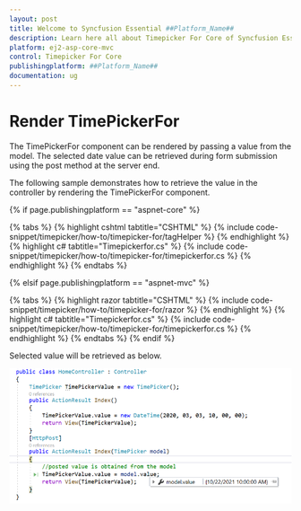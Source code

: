 ```yaml
---
layout: post
title: Welcome to Syncfusion Essential ##Platform_Name##
description: Learn here all about Timepicker For Core of Syncfusion Essential ##Platform_Name## widgets based on HTML5 and jQuery.
platform: ej2-asp-core-mvc
control: Timepicker For Core
publishingplatform: ##Platform_Name##
documentation: ug
---
```



# Render TimePickerFor

The TimePickerFor component can be rendered by passing a value from the model. The selected date value can be retrieved during form submission using the post method at the server end.

The following sample demonstrates how to retrieve the value in the controller by rendering the  TimePickerFor component.

{% if page.publishingplatform == "aspnet-core" %}

{% tabs %}
{% highlight cshtml tabtitle="CSHTML" %}
{% include code-snippet/timepicker/how-to/timepicker-for/tagHelper %}
{% endhighlight %}
{% highlight c# tabtitle="Timepickerfor.cs" %}
{% include code-snippet/timepicker/how-to/timepicker-for/timepickerfor.cs %}
{% endhighlight %}
{% endtabs %}

{% elsif page.publishingplatform == "aspnet-mvc" %}

{% tabs %}
{% highlight razor tabtitle="CSHTML" %}
{% include code-snippet/timepicker/how-to/timepicker-for/razor %}
{% endhighlight %}
{% highlight c# tabtitle="Timepickerfor.cs" %}
{% include code-snippet/timepicker/how-to/timepicker-for/timepickerfor.cs %}
{% endhighlight %}
{% endtabs %}
{% endif %}



Selected value will be retrieved as below.

![TimePickerFor Component in ASP.NET Core](../images/asp-net-core-timepickerfor-value-post.png)

